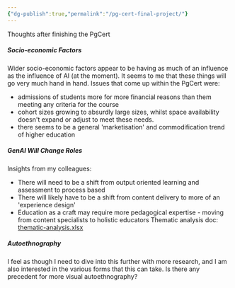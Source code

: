 ```yaml
---
{"dg-publish":true,"permalink":"/pg-cert-final-project/"}
---
```


Thoughts after finishing the PgCert
##### Socio-economic Factors
Wider socio-economic factors appear to be having as much of an influence as the influence of AI (at the moment). It seems to me that these things will go very much hand in hand.
Issues that come up within the PgCert were: 
- admissions of students more for more financial reasons than them meeting any criteria for the course
- cohort sizes growing to absurdly large sizes, whilst space availability  doesn't expand or adjust to meet these needs.
- there seems to be a general 'marketisation' and commodification trend of higher education
##### GenAI Will Change Roles
Insights from my colleagues:
- There will need to be a shift from output oriented learning and assessment to process based 
- There will likely have to be a shift from content delivery to more of an 'experience design'
- Education as a craft may require more pedagogical expertise - moving from content specialists to holistic educators
Thematic analysis doc: [thematic-analysis.xlsx](https://artslondon-my.sharepoint.com/:x:/g/personal/m_henryrichards_arts_ac_uk/ETIl92-i_wZHioJ89Ddw-QMBdL_ncVp_hOjpfy8hua1Lmg?e=tFxy8M) 
##### Autoethnography
I feel as though I need to dive into this further with more research, and I am also interested in the various forms that this can take. Is there any precedent for more visual autoethnography?
 

